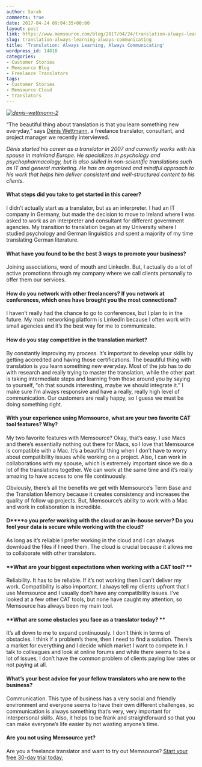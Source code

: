 ```yaml
---
author: Sarah
comments: true
date: 2017-04-24 09:04:35+00:00
layout: post
link: https://www.memsource.com/blog/2017/04/24/translation-always-learning-always-communicating/
slug: translation-always-learning-always-communicating
title: 'Translation: Always Learning, Always Communicating'
wordpress_id: 14818
categories:
- Customer Stories
- Memsource Blog
- Freelance Translators
tags:
- Customer Stories
- Memsource Cloud
- translators
---
```


_[![denis-wettmann-2](http://www.memsource.com/wp-content/uploads/2017/04/Denis-Wettmann-2-300x186.png)](http://www.memsource.com/wp-content/uploads/2017/04/Denis-Wettmann-2.png)_


“The beautiful thing about translation is that you learn something new everyday,” says [Dénis Wettmann](http://www.joushikijin.net), a freelance translator, consultant, and project manager we recently interviewed.




_Dénis started his career as a translator in 2007 and currently works with his spouse in mainland Europe. He specializes in psychology and psychopharmacology, but is also skilled in non-scientific translations such as lT and general marketing. He has an organized and mindful approach to his work that helps him deliver consistent and well-structured content to his clients._
<!-- more -->





#### **What steps did you take to get started in this career?**


I didn’t actually start as a translator, but as an interpreter. I had an IT company in Germany, but made the decision to move to Ireland where I was asked to work as an interpreter and consultant for different government agencies. My transition to translation began at my University where I studied psychology and German linguistics and spent a majority of my time translating German literature.


#### **What have you found to be the best 3 ways to promote your business?**


Joining associations, word of mouth and LinkedIn. But, I actually do a lot of active promotions through my company where we call clients personally to offer them our services.


#### **How do you network with other freelancers? If you network at conferences, which ones have brought you the most connections?**


I haven’t really had the chance to go to conferences, but I plan to in the future. My main networking platform is LinkedIn because I often work with small agencies and it’s the best way for me to communicate.


#### **How do you stay competitive in the translation market?**


By constantly improving my process. It’s important to develop your skills by getting accredited and having those certifications. The beautiful thing with translation is you learn something new everyday. Most of the job has to do with research and really trying to master the translation, while the other part is taking intermediate steps and learning from those around you by saying to yourself, “oh that sounds interesting, maybe we should integrate it.” I make sure I’m always responsive and have a really, really high level of communication. Our customers are really happy, so I guess we must be doing something right.


#### **With your experience using Memsource, what are your two favorite CAT tool features? Why?**


My two favorite features with Memsource? Okay, that’s easy. I use Macs and there’s essentially nothing out there for Macs, so I love that Memsource is compatible with a Mac. It’s a beautiful thing when I don’t have to worry about compatibility issues while working on a project. Also, I can work in collaborations with my spouse, which is extremely important since we do a lot of the translations together. We can work at the same time and it’s really amazing to have access to one file continuously. 

Obviously, there’s all the benefits we get with Memsource’s Term Base and the Translation Memory because it creates consistency and increases the quality of follow up projects. But, Memsource’s ability to work with a Mac and work in collaboration is incredible.


#### **D****o you prefer working with the cloud or an in-house server? Do you feel your data is secure while working with the cloud?**


As long as it’s reliable I prefer working in the cloud and I can always download the files if I need them. The cloud is crucial because it allows me to collaborate with other translators.


#### **What are your biggest expectations when working with a CAT tool? **


Reliability. It has to be reliable. If it’s not working then I can’t deliver my work. Compatibility is also important. I always tell my clients upfront that I use Memsource and I usually don’t have any compatibility issues. I’ve looked at a few other CAT tools, but none have caught my attention, so Memsource has always been my main tool.


#### **What are some obstacles you face as a translator today? **


It’s all down to me to expand continuously. I don’t think in terms of obstacles. I think if a problem’s there, then I need to find a solution. There’s a market for everything and I decide which market I want to compete in. I talk to colleagues and look at online forums and while there seems to be a lot of issues, I don’t have the common problem of clients paying low rates or not paying at all. 


#### **What’s your best advice for your fellow translators who are new to the business?**


Communication. This type of business has a very social and friendly environment and everyone seems to have their own different challenges, so communication is always something that’s very, very important for interpersonal skills. Also, it helps to be frank and straightforward so that you can make everyone’s life easier by not wasting anyone’s time.


#### **Are you not using Memsource yet?**


Are you a freelance translator and want to try out Memsource? [Start your free 30-day trial today.](https://goo.gl/Qz3Iy5)
